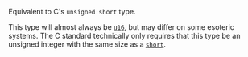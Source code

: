 Equivalent to C's `unsigned short` type.

This type will almost always be [`u16`], but may differ on some esoteric systems. The C standard technically only requires that this type be an unsigned integer with the same size as a [`short`].

[`short`]: c_short
[`u16`]: u16
